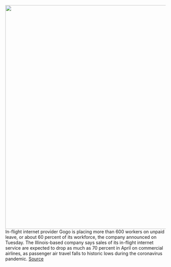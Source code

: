 <img src='https://cdn.vox-cdn.com/thumbor/-zgNWg-c2pfv1qr_HP_Coe4FWc8=/0x0:3738x3738/1200x800/filters:focal(1570x1570:2168x2168)/cdn.vox-cdn.com/uploads/chorus_image/image/66685979/1173258059.jpg.0.jpg' width='700px' /><br/>
In-flight internet provider Gogo is placing more than 600 workers on unpaid leave, or about 60 percent of its workforce, the company announced on Tuesday. The Illinois-based company says sales of its in-flight internet service are expected to drop as much as 70 percent in April on commercial airlines, as passenger air travel falls to historic lows during the coronavirus pandemic.
<a href='https://www.theverge.com/2020/4/21/21230133/gogo-furloughs-60-percent-workforce-passenger-air-travel-collapse'> Source <a/>